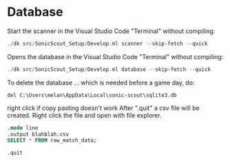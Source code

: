 # Database

Start the scanner in the Visual Studio Code "Terminal" without compiling:

```powershell
./dk src/SonicScout_Setup/Develop.ml scanner --skip-fetch --quick
```

Opens the database in the Visual Studio Code "Terminal" without compiling:

```powershell
./dk src/SonicScout_Setup/Develop.ml database --skip-fetch --quick
```

To delete the database ... which is needed before a game day, do:

```
del C:\Users\melan\AppData\Local\sonic-scout\sqlite3.db
```

right click if copy pasting doesn't work
After ".quit" a csv file will be created. Right click the file and open with file explorer. 

```sql
.mode line
.output blahblah.csv
SELECT * FROM raw_match_data;

.quit
```

